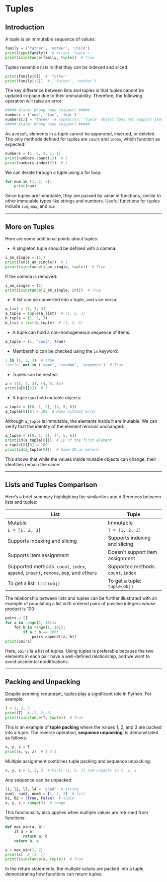 # Tuples

## Introduction

A tuple is an immutable sequence of values:

```python
family = ('father', 'mother', 'child')
print(type(family))  # <class 'tuple'>
print(isinstance(family, tuple))  # True
```

Tuples resemble lists in that they can be indexed and sliced:

```python
print(family[0])  # 'father'
print(family[:2])  # ('father', 'mother')
```

The key difference between lists and tuples is that tuples cannot be updated in-place due to their immutability. Therefore, the following operation will raise an error:

```python
##### Alarm! Wrong code snippet! #####
numbers = ('one', 'two', 'four')
numbers[2] = 'three'  # TypeError: 'tuple' object does not support item assignment
##### Alarm! Wrong code snippet! #####
```

As a result, elements in a tuple cannot be appended, inserted, or deleted. The only methods defined for tuples are `count` and `index`, which function as expected:

```python
numbers = (1, 2, 3, 1, 1)
print(numbers.count(1))  # 3
print(numbers.index(2))  # 1
```

We can iterate through a tuple using a for loop:

```python
for num in (1, 2, 3):
    print(num)
```

Since tuples are immutable, they are passed by value in functions, similar to other immutable types like strings and numbers. Useful functions for tuples include `sum`, `max`, and `min`.

---

## More on Tuples

Here are some additional points about tuples:

- A singleton tuple should be defined with a comma:

```python
i_am_single = (1,)
print(len(i_am_single))  # 1
print(isinstance(i_am_single, tuple))  # True
```

If the comma is removed:

```python
i_am_single = (1)
print(isinstance(i_am_single, int))  # True
```

- A list can be converted into a tuple, and vice versa:

```python
a_list = [1, 2, 3]
a_tuple = tuple(a_list)  # (1, 2, 3)
b_tuple = (1, 2, 3)
b_list = list(b_tuple)  # [1, 2, 3]
```

- A tuple can hold a non-homogeneous sequence of items:

```python
a_tuple = (1, 'cool', True)
```

- Membership can be checked using the `in` keyword:

```python
1 in (1, 2, 3)  # True
'hello' not in ('some', 'random', 'sequence')  # True
```

- Tuples can be nested:

```python
a = ((1, 2, 3), (4, 5, 6))
print(a[0][2])  # 3
```

- A tuple can hold mutable objects:

```python
a_tuple = ([0, 1, 2], [4, 5, 6])
a_tuple[0][0] = 100  # Runs without error
```

Although `a_tuple` is immutable, the elements inside it are mutable. We can verify that the identity of the element remains unchanged:

```python
a_tuple = ([0, 1, 2], [4, 5, 6])
print(id(a_tuple[0]))  # ID of the first element
a_tuple[0][0] = 100
print(id(a_tuple[0]))  # Same ID as before
```

This shows that while the values inside mutable objects can change, their identities remain the same.

---

## Lists and Tuples Comparison

Here’s a brief summary highlighting the similarities and differences between lists and tuples:

| List                                                                                 | Tuple                               |
| ------------------------------------------------------------------------------------ | ----------------------------------- |
| Mutable                                                                              | Immutable                           |
| `L = [1, 2, 3]`                                                                      | `T = (1, 2, 3)`                     |
| Supports indexing and slicing                                                        | Supports indexing and slicing       |
| Supports item assignment                                                             | Doesn't support item assignment     |
| Supported methods: `count`, `index`, `append`, `insert`, `remove`, `pop`, and others | Supported methods: `count`, `index` |
| To get a list: `list(obj)`                                                           | To get a tuple: `tuple(obj)`        |

The relationship between lists and tuples can be further illustrated with an example of populating a list with ordered pairs of positive integers whose product is 100:

```python
pairs = []
for a in range(1, 101):
    for b in range(1, 101):
        if a * b == 100:
            pairs.append((a, b))
print(pairs)
```

Here, `pairs` is a list of tuples. Using tuples is preferable because the two elements in each pair have a well-defined relationship, and we want to avoid accidental modifications.

---

## Packing and Unpacking

Despite seeming redundant, tuples play a significant role in Python. For example:

```python
T = 1, 2, 3
print(T)  # (1, 2, 3)
print(isinstance(T, tuple))  # True
```

This is an example of **tuple packing** where the values 1, 2, and 3 are packed into a tuple. The reverse operation, **sequence unpacking**, is demonstrated as follows:

```python
x, y, z = T
print(x, y, z)  # 1 2 3
```

Multiple assignment combines tuple packing and sequence unpacking:

```python
x, y, z = 1, 2, 3  # Packs (1, 2, 3) and unpacks to x, y, z
```

Any sequence can be unpacked:

```python
l1, l2, l3, l4 = 'good'  # string
num1, num2, num3 = [1, 2, 3]  # list
b1, b2 = (True, False)  # tuple
x, y, z = range(3)  # range
```

This functionality also applies when multiple values are returned from functions:

```python
def max_min(a, b):
    if a > b:
        return a, b
    return b, a

x = max_min(1, 2)
print(x)  # (2, 1)
print(isinstance(x, tuple))  # True
```

In the return statements, the multiple values are packed into a tuple, demonstrating how functions can return tuples.
